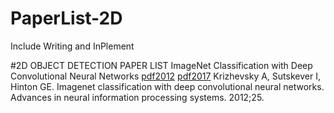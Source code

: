 # PaperList-2D
Include Writing and InPlement

#2D OBJECT DETECTION PAPER LIST
ImageNet Classification with Deep Convolutional Neural Networks [pdf2012](https://proceedings.neurips.cc/paper/2012/file/c399862d3b9d6b76c8436e924a68c45b-Paper.pdf) [pdf2017](https://sci-hub.st/10.1145/3065386)
Krizhevsky A, Sutskever I, Hinton GE. Imagenet classification with deep convolutional neural networks. Advances in neural information processing systems. 2012;25.

